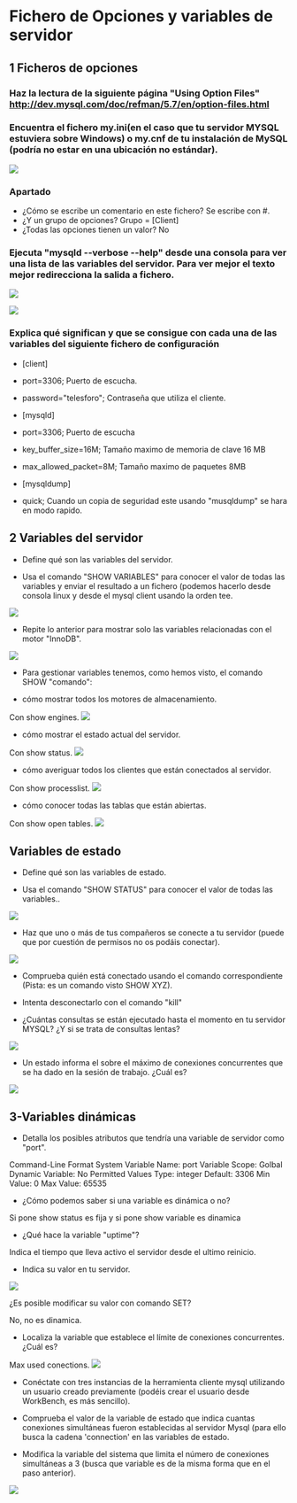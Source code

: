 # Fichero de Opciones y variables de servidor

## 1 Ficheros de opciones



### Haz la lectura de la siguiente página "Using Option Files" http://dev.mysql.com/doc/refman/5.7/en/option-files.html

### Encuentra el fichero my.ini(en el caso que tu servidor MYSQL estuviera sobre Windows) o my.cnf de tu instalación de MySQL (podría no estar en una ubicación no estándar).

![](sql/01.PNG)


### Apartado
* ¿Cómo se escribe un comentario en este fichero?
Se escribe con #.
* ¿Y un grupo de opciones?
Grupo = [Client]
* ¿Todas las opciones tienen un valor?
No

### Ejecuta "mysqld --verbose --help" desde una consola para ver una lista de las variables del servidor. Para ver mejor el texto mejor redirecciona la salida a fichero.

![](sql/2.1.PNG)

![](sql/2.PNG)


### Explica qué significan y que se consigue con cada una de las variables del siguiente fichero de configuración



* [client]

* port=3306; Puerto de escucha.

* password="telesforo"; Contraseña que utiliza el cliente.

* [mysqld]

* port=3306; Puerto de escucha

* key_buffer_size=16M; Tamaño maximo de memoria de clave 16 MB

* max_allowed_packet=8M; Tamaño maximo de paquetes 8MB

* [mysqldump]

* quick; Cuando un copia de seguridad este usando "musqldump" se hara en modo rapido.


## 2 Variables del servidor


* Define qué son las variables del servidor.

* Usa el comando "SHOW VARIABLES" para conocer el valor de todas las variables y enviar el resultado a un fichero (podemos hacerlo desde consola linux y desde el mysql client usando la orden tee.

![](sql/3.PNG)

* Repite lo anterior para mostrar solo las variables relacionadas con el motor "InnoDB".

![](sql/4.PNG)

* Para gestionar variables tenemos, como hemos visto, el comando SHOW "comando":

* cómo mostrar todos los motores de almacenamiento.

Con show engines.
![](sql/5.PNG)

* cómo mostrar el estado actual del servidor.

Con show status.
![](sql/6.PNG)

* cómo averiguar todos los clientes que están conectados al servidor.

Con show processlist.
![](sql/7.PNG)

* cómo conocer todas las tablas que están abiertas.

Con show open tables.
![](sql/8.PNG)


## Variables de estado


* Define qué son las variables de estado.

* Usa el comando "SHOW STATUS" para conocer el valor de todas las variables..

![](sql/9.PNG)

* Haz que uno o más de tus compañeros se conecte a tu servidor (puede que por cuestión de permisos no os podáis conectar).

![](sql/19.PNG)

* Comprueba quién está conectado usando el comando correspondiente (Pista: es un comando visto SHOW XYZ).


* Intenta desconectarlo con el comando "kill"

* ¿Cuántas consultas se están ejecutado hasta el momento en tu servidor MYSQL? ¿Y si se trata de consultas lentas?

![](sql/20.PNG)

* Un estado informa  el sobre el máximo de conexiones concurrentes que se ha dado en la sesión de trabajo. ¿Cuál es?

![](sql/21.PNG)


## 3-Variables dinámicas

* Detalla los posibles atributos que tendría una variable de servidor como "port".

Command-Line Format
System Variable
Name: port
Variable Scope: Golbal
Dynamic Variable: No
Permitted Values
Type: integer
Default: 3306
Min Value: 0
Max Value: 65535

* ¿Cómo podemos saber si una variable es dinámica o no?

Si pone show status es fija y si pone show variable es dinamica

* ¿Qué hace la variable "uptime"?

Indica el tiempo que lleva activo el servidor desde el ultimo reinicio.


* Indica su valor en tu servidor.

![](sql/10.PNG)

¿Es posible modificar su valor con comando SET?

No, no es dinamica.


* Localiza la variable que establece el límite de conexiones concurrentes. ¿Cuál es?

Max used conections.
![](sql/11.PNG)


* Conéctate con tres instancias de la herramienta cliente mysql utilizando un usuario creado previamente (podéis crear el usuario desde WorkBench, es más sencillo).

* Comprueba el valor de la variable de estado que indica cuantas conexiones simultáneas fueron establecidas al servidor Mysql (para ello busca la cadena 'connection' en las variables de estado.

* Modifica la variable del sistema que limita el número de conexiones simultáneas a 3 (busca que variable es de la misma forma que en el paso anterior).

![](sql/12.PNG)
